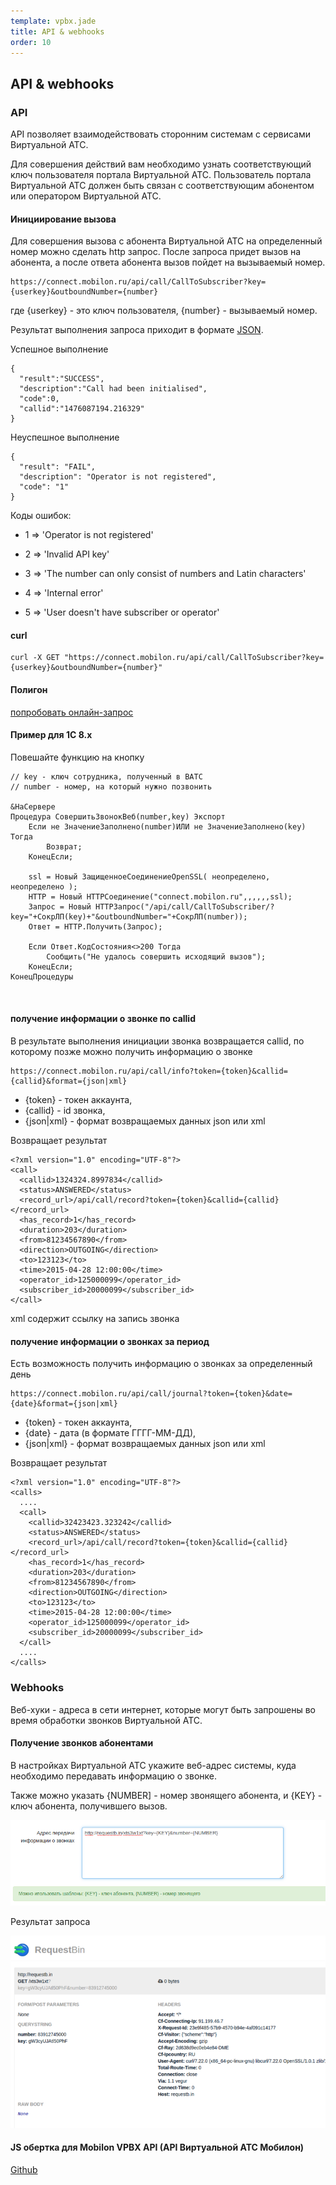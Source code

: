 ```yaml
--- 
template: vpbx.jade
title: API & webhooks
order: 10
---
```


## API & webhooks

### API 

API позволяет взаимодействовать сторонним системам с сервисами Виртуальной АТС. 

Для совершения действий вам необходимо узнать соответствующий ключ пользователя портала Виртуальной АТС. Пользователь портала Виртуальной АТС должен быть связан с соответствующим абонентом или оператором Виртуальной АТС. 

#### Инициирование вызова

Для совершения вызова с абонента Виртуальной АТС на определенный номер можно сделать http запрос. После запроса придет вызов на абонента, а после ответа абонента вызов пойдет на вызываемый номер.


`````
https://connect.mobilon.ru/api/call/CallToSubscriber?key={userkey}&outboundNumber={number}

`````
где {userkey} - это ключ пользователя, {number} - вызываемый номер.

Результат выполнения запроса приходит в формате [JSON](http://ru.wikipedia.org/wiki/JSON). 

Успешное выполнение
`````
{
  "result":"SUCCESS",
  "description":"Call had been initialised",
  "code":0,
  "callid":"1476087194.216329"
}
`````

Неуспешное выполнение
`````
{
  "result": "FAIL", 
  "description": "Operator is not registered",
  "code": "1"
}

`````

Коды ошибок:

- 1 => 'Operator is not registered'

- 2 => 'Invalid API key'

- 3 => 'The number can only consist of numbers and Latin characters'

- 4 => 'Internal error'

- 5 => 'User doesn\'t have subscriber or operator'



#### curl

`````
curl -X GET "https://connect.mobilon.ru/api/call/CallToSubscriber?key={userkey}&outboundNumber={number}"

`````

#### Полигон

[попробовать онлайн-запрос](https://antirek.github.io/mobilon-demo)

#### Пример для 1С 8.х

Повешайте функцию на кнопку

`````
// key - ключ сотрудника, полученный в ВАТС
// number - номер, на который нужно позвонить

&НаСервере
Процедура СовершитьЗвонокВеб(number,key) Экспорт       
    Если не ЗначениеЗаполнено(number)ИЛИ не ЗначениеЗаполнено(key) Тогда
        Возврат;                            
    КонецЕсли;
   
    ssl = Новый ЗащищенноеСоединениеOpenSSL( неопределено, неопределено );
    НТТР = Новый HTTPСоединение("connect.mobilon.ru",,,,,,ssl);
    Запрос = Новый HTTPЗапрос("/api/call/CallToSubscriber/?key="+СокрЛП(key)+"&outboundNumber="+СокрЛП(number));
    Ответ = НТТР.Получить(Запрос);
   
    Если Ответ.КодСостояния<>200 Тогда
        Сообщить("Не удалось совершить исходящий вызов");
    КонецЕсли;
КонецПроцедуры



`````


#### получение информации о звонке по callid

В результате выполнения инициации звонка возвращается callid, по которому позже можно получить информацию о звонке

`````
https://connect.mobilon.ru/api/call/info?token={token}&callid={callid}&format={json|xml}

`````

- {token} - токен аккаунта, 
- {callid} - id звонка, 
- {json|xml} - формат возвращаемых данных json или xml

Возвращает результат

`````
<?xml version="1.0" encoding="UTF-8"?>
<call>
  <callid>1324324.8997834</callid>
  <status>ANSWERED</status>
  <record_url>/api/call/record?token={token}&callid={callid}</record_url>
  <has_record>1</has_record>
  <duration>203</duration>
  <from>81234567890</from>
  <direction>OUTGOING</direction>
  <to>123123</to>
  <time>2015-04-28 12:00:00</time>
  <operator_id>125000099</operator_id>
  <subscriber_id>20000099</subscriber_id>
</call>

`````

xml содержит ссылку на запись звонка



#### получение информации о звонках за период

Есть возможность получить информацию о звонках за определенный день

`````
https://connect.mobilon.ru/api/call/journal?token={token}&date={date}&format={json|xml}

`````

- {token} - токен аккаунта, 
- {date} - дата (в формате ГГГГ-ММ-ДД),
- {json|xml} - формат возвращаемых данных json или xml

Возвращает результат

`````
<?xml version="1.0" encoding="UTF-8"?>
<calls>
  ....
  <call>
    <callid>32423423.323242</callid>
    <status>ANSWERED</status>
    <record_url>/api/call/record?token={token}&callid={callid}</record_url>
    <has_record>1</has_record>
    <duration>203</duration>
    <from>81234567890</from>
    <direction>OUTGOING</direction>
    <to>123123</to>
    <time>2015-04-28 12:00:00</time>
    <operator_id>125000099</operator_id>
    <subscriber_id>20000099</subscriber_id>
  </call>
  ....
</calls>

`````



### Webhooks 

Веб-хуки - адреса в сети интернет, которые могут быть запрошены во время обработки звонков Виртуальной АТС.


#### Получение звонков абонентами

В настройках Виртуальной АТС укажите веб-адрес системы, куда необходимо передавать информацию о звонке.

Также можно указать {NUMBER] - номер звонящего абонента, и {KEY} - ключ абонента, получившего вызов.

![](images/webhooks_1.png)

Результат запроса

![](images/webhooks_2.png)



#### JS обертка для Mobilon VPBX API (API Виртуальной АТС Мобилон)

[Github](https://github.com/antirek/mobilon-vpbx-api.js)
